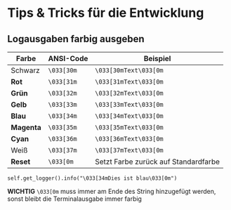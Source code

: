 # Tips & Tricks für die Entwicklung

## Logausgaben farbig ausgeben
| Farbe       | ANSI-Code  | Beispiel                             |
| ----------- | ---------- | ------------------------------------ |
| Schwarz     | `\033[30m` | `\033[30mText\033[0m`                |
| **Rot**     | `\033[31m` | `\033[31mText\033[0m`                |
| **Grün**    | `\033[32m` | `\033[32mText\033[0m`                |
| **Gelb**    | `\033[33m` | `\033[33mText\033[0m`                |
| **Blau**    | `\033[34m` | `\033[34mText\033[0m`                |
| **Magenta** | `\033[35m` | `\033[35mText\033[0m`                |
| **Cyan**    | `\033[36m` | `\033[36mText\033[0m`                |
| Weiß        | `\033[37m` | `\033[37mText\033[0m`                |
| **Reset**   | `\033[0m`  | Setzt Farbe zurück auf Standardfarbe |

`self.get_logger().info("\033[34mDies ist blau\033[0m")`

**WICHTIG** `\033[0m` muss immer am Ende des String hinzugefügt werden, sonst bleibt die Terminalausgabe immer farbig


